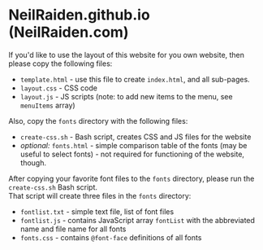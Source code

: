# NeilRaiden.github.io (NeilRaiden.com)

If you'd like to use the layout of this website for you own website, then please copy the following files:

* `template.html` - use this file to create `index.html`, and all sub-pages.
* `layout.css` - CSS code
* `layout.js` - JS scripts (note: to add new items to the menu, see `menuItems` array)

Also, copy the `fonts` directory with the following files:

* `create-css.sh` - Bash script, creates CSS and JS files for the website
* _optional:_ `fonts.html` - simple comparison table of the fonts (may be useful to select fonts) - not required for functioning of the website, though.

After copying your favorite font files to the `fonts` directory, please run the `create-css.sh` Bash script.  
That script will create three files in the `fonts` directory:

* `fontlist.txt` - simple text file, list of font files
* `fontlist.js` - contains JavaScript array `fontList` with the abbreviated name and file name for all fonts
* `fonts.css` - contains `@font-face` definitions of all fonts


